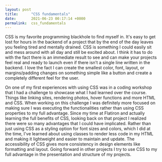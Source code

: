 ```yaml
---
layout: post
title:      "CSS fundamentals"
date:       2021-06-23 00:17:14 +0000
permalink:  css_fundamentals
---
```


CSS is my favorite programming blackhole to find myself in. It's easy to get lost for hours in the backend of a 
project that by the end of the day leaves you feeling tired and mentally drained. CSS is something I could easily 
sit and mess around with all day and still be excited about. I think it has to do with the fact there is an immediate 
result to see and can make your projects feel real and ready to launch even if there isn’t a single line written in the
backend. I love the fact I can create the smallest color, font, layout, or margins/padding changes on something simple 
like a button and create a completely different feel for the user. 
 
 On one of my first experiences with using CSS was in a coding workshop that I had a challenge to showcase what
 I had learned over the course. Things like linking sites, rendering photos, hover functions and more HTML and CSS. When working on this challenge I was definitely more focused on  making sure I was executing the functionalities 
 rather than using CSS properties to my full advantage. Since my time at Flatiron and actually learning the full benefits
 of CSS, looking back on that project I realized there were so many advantages that I could have implicated. Rather 
 than just using CSS as a styling option for font sizes and colors, which I did at the time, I've learned about using classes to render less code in my HTML and making it lightweight and easier to maintain and update. The accessibility of CSS gives more consistency in design elements like formatting and layout. Going forward in other projects I try to use CSS to my full advantage in the presentation and structure of my projects.
